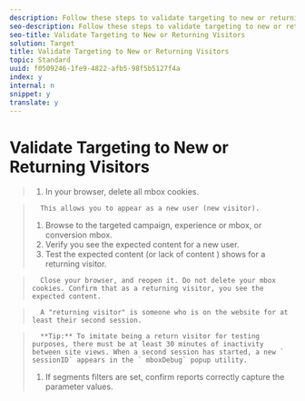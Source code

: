 ```yaml
---
description: Follow these steps to validate targeting to new or returning users.
seo-description: Follow these steps to validate targeting to new or returning users.
seo-title: Validate Targeting to New or Returning Visitors
solution: Target
title: Validate Targeting to New or Returning Visitors
topic: Standard
uuid: f0509246-1fe9-4822-afb5-98f5b5127f4a
index: y
internal: n
snippet: y
translate: y
---
```


# Validate Targeting to New or Returning Visitors


>1. In your browser, delete all mbox cookies.

>       This allows you to appear as a new user (new visitor). 
>1. Browse to the targeted campaign, experience or mbox, or conversion mbox.
>1. Verify you see the expected content for a new user.
>1. Test the expected content (or lack of content ) shows for a returning visitor.

>       Close your browser, and reopen it. Do not delete your mbox cookies. Confirm that as a returning visitor, you see the expected content. 

>       A "returning visitor" is someone who is on the website for at least their second session. 

>       **Tip:** To imitate being a return visitor for testing purposes, there must be at least 30 minutes of inactivity between site views. When a second session has started, a new ` sessionID` appears in the ` mboxDebug` popup utility. 
>1. If segments filters are set, confirm reports correctly capture the parameter values.
